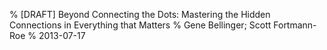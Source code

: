% [DRAFT] Beyond Connecting the Dots: Mastering the Hidden Connections in Everything that Matters
% Gene Bellinger; Scott Fortmann-Roe
% 2013-07-17